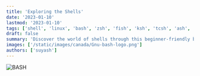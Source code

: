 ```yaml
---
title: 'Exploring the Shells'
date: '2023-01-10'
lastmod: '2023-01-10'
tags: ['shell', 'linux', 'bash', 'zsh', 'fish', 'ksh', 'tcsh', 'ash', 'dash']
draft: false
summary: 'Discover the world of shells through this beginner-friendly blog.'
images: ['/static/images/canada/Gnu-bash-logo.png']
authors: ['suyash']
---
```


![BASH](/static/images/Gnu-bash-logo.png)
